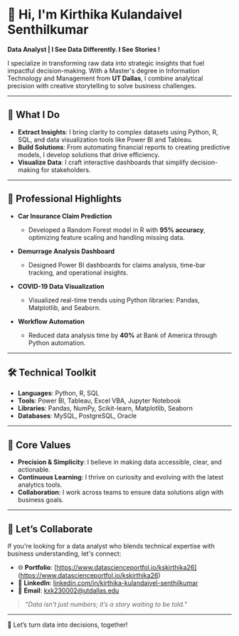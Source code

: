 # 👋 Hi, I'm Kirthika Kulandaivel Senthilkumar  

**Data Analyst | I See Data Differently. I See Stories !**  

I specialize in transforming raw data into strategic insights that fuel impactful decision-making. With a Master's degree in Information Technology and Management from **UT Dallas**, I combine analytical precision with creative storytelling to solve business challenges.  

---

## 🚀 **What I Do**
- **Extract Insights**: I bring clarity to complex datasets using Python, R, SQL, and data visualization tools like Power BI and Tableau.  
- **Build Solutions**: From automating financial reports to creating predictive models, I develop solutions that drive efficiency.  
- **Visualize Data**: I craft interactive dashboards that simplify decision-making for stakeholders.  

---

## 💼 **Professional Highlights**
- **Car Insurance Claim Prediction**  
   - Developed a Random Forest model in R with **95% accuracy**, optimizing feature scaling and handling missing data.  

- **Demurrage Analysis Dashboard**  
   - Designed Power BI dashboards for claims analysis, time-bar tracking, and operational insights.  

- **COVID-19 Data Visualization**  
   - Visualized real-time trends using Python libraries: Pandas, Matplotlib, and Seaborn.

- **Workflow Automation**  
   - Reduced data analysis time by **40%** at Bank of America through Python automation.

---

## 🛠️ **Technical Toolkit**
- **Languages**: Python, R, SQL  
- **Tools**: Power BI, Tableau, Excel VBA, Jupyter Notebook  
- **Libraries**: Pandas, NumPy, Scikit-learn, Matplotlib, Seaborn  
- **Databases**: MySQL, PostgreSQL, Oracle  

---

## 🌟 **Core Values**
- **Precision & Simplicity**: I believe in making data accessible, clear, and actionable.  
- **Continuous Learning**: I thrive on curiosity and evolving with the latest analytics tools. 
- **Collaboration**: I work across teams to ensure data solutions align with business goals.  

---

## 🎯 **Let’s Collaborate**
If you're looking for a data analyst who blends technical expertise with business understanding, let's connect:  

- 🌐 **Portfolio**: [https://www.datascienceportfol.io/kskirthika26]  (https://www.datascienceportfol.io/kskirthika26)
- 💼 **LinkedIn**: [linkedin.com/in/kirthika-kulandaivel-senthilkumar](https://linkedin.com/in/kirthika-kulandaivel-senthilkumar)  
- 📧 **Email**: kxk230002@utdallas.edu  

> *"Data isn’t just numbers; it’s a story waiting to be told."*  

---

🚀 Let’s turn data into decisions, together!  
